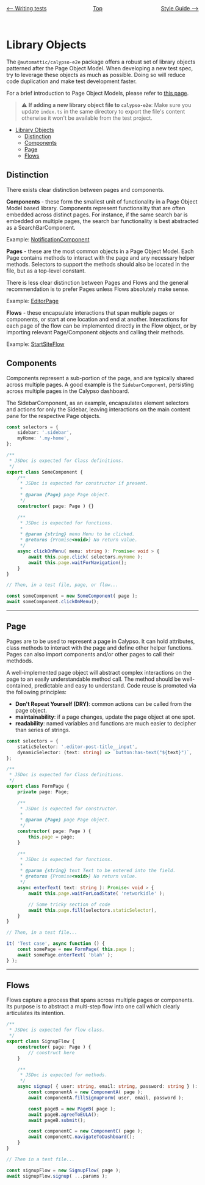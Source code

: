 <div style="width: 45%; float:left" align="left"><a href="./writing_tests.md"><-- Writing tests</a> </div>
<div style="width: 5%; float:left" align="center"><a href="./../README.md">Top</a></div>
<div style="width: 45%; float:right"align="right"><a href="./style_guide.md">Style Guide --></a> </div>

<br><br>

# Library Objects

The `@automattic/calypso-e2e` package offers a robust set of library objects patterned after the Page Object Model. When developing a new test spec, try to leverage these objects as much as possible. Doing so will reduce code duplication and make test development faster.

For a brief introduction to Page Object Models, please refer to [this page](https://playwright.dev/docs/test-pom).

> ⚠️ **If adding a new library object file to `calypso-e2e`**: Make sure you update `index.ts` in the same directory to export the file's content otherwise it won't be available from the test project.

<!-- TOC -->

- [Library Objects](#library-objects)
  - [Distinction](#distinction)
  - [Components](#components)
  - [Page](#page)
  - [Flows](#flows)

<!-- /TOC -->

## Distinction

There exists clear distinction between pages and components.

**Components** - these form the smallest unit of functionality in a Page Object Model based library. Components represent functionality that are often embedded across distinct pages. For instance, if the same search bar is embedded on multiple pages, the search bar functionality is best abstracted as a SearchBarComponent.

Example: [NotificationComponent](../../../packages/calypso-e2e/src/lib/components/notifications-component.ts)

**Pages** - these are the most common objects in a Page Object Model. Each Page contains methods to interact with the page and any necessary helper methods. Selectors to support the methods should also be located in the file, but as a top-level constant.

There is less clear distinction between Pages and Flows and the general recommendation is to prefer Pages unless Flows absolutely make sense.

Example: [EditorPage](../../../packages/calypso-e2e/src/lib/pages/editor-page.ts)

**Flows** - these encapsulate interactions that span multiple pages or components, or start at one location and end at another. Interactions for each page of the flow can be implemented directly in the Flow object, or by importing relevant Page/Component objects and calling their methods.

Example: [StartSiteFlow](../../../packages/calypso-e2e/src/lib/flows/start-site-flow.ts)

## Components

Components represent a sub-portion of the page, and are typically shared across multiple pages. A good example is the `SidebarComponent`, persisting across multiple pages in the Calypso dashboard.

The SidebarComponent, as an example, encapsulates element selectors and actions for only the Sidebar, leaving interactions on the main content pane for the respective Page objects.

```typescript
const selectors = {
	sidebar: '.sidebar',
	myHome: '.my-home',
};

/**
 * JSDoc is expected for Class definitions.
 */
export class SomeComponent {
	/**
	 * JSDoc is expected for constructor if present.
	 *
	 * @param {Page} page Page object.
	 */
	constructor( page: Page ) {}

	/**
	 * JSDoc is expected for functions.
	 *
	 * @param {string} menu Menu to be clicked.
	 * @returns {Promise<void>} No return value.
	 */
	async clickOnMenu( menu: string ): Promise< void > {
		await this.page.click( selectors.myHome );
		await this.page.waitForNavigation();
	}
}

// Then, in a test file, page, or flow...

const someComponent = new SomeComponent( page );
await someComponent.clickOnMenu();
```

---

## Page

Pages are to be used to represent a page in Calypso. It can hold attributes, class methods to interact with the page and define other helper functions. Pages can also import components and/or other pages to call their methdods.

A well-implemented page object will abstract complex interactions on the page to an easily understandable method call. The method should be well-contained, predictable and easy to understand. Code reuse is promoted via the following principles:

- **Don't Repeat Yourself (DRY)**: common actions can be called from the page object.
- **maintainability**: if a page changes, update the page object at one spot.
- **readability**: named variables and functions are much easier to decipher than series of strings.

```typescript
const selectors = {
	staticSelector: '.editor-post-title__input',
	dynamicSelector: (text: string) => `button:has-text("${text}")`,
};

/**
 * JSDoc is expected for Class definitions.
 */
export class FormPage {
	private page: Page;

	/**
	 * JSDoc is expected for constructor.
	 *
	 * @param {Page} page Page object.
	 */
	constructor( page: Page ) {
		this.page = page;
	}

	/**
	 * JSDoc is expected for functions.
	 *
	 * @param {string} text Text to be entered into the field.
	 * @returns {Promise<void>} No return value.
	 */
	async enterText( text: string ): Promise< void > {
		await this.page.waitForLoadState( 'networkidle' );

		// Some tricky section of code
		await this.page.fill(selectors.staticSelector),
	}
}

// Then, in a test file...

it( 'Test case', async function () {
	const somePage = new FormPage( this.page );
	await somePage.enterText( 'blah' );
} );
```

---

## Flows

Flows capture a process that spans across multiple pages or components. Its purpose is to abstract a multi-step flow into one call which clearly articulates its intention.

```typescript
/**
 * JSDoc is expected for flow class.
 */
export class SignupFlow {
	constructor( page: Page ) {
		// construct here
	}

	/**
	 * JSDoc is expected for methods.
	 */
	async signup( { user: string, email: string, password: string } ): Promise< void > {
		const componentA = new ComponentA( page );
		await componentA.fillSignupForm( user, email, password );

		const pageB = new PageB( page );
		await pageB.agreeToEULA();
		await pageB.submit();

		const componentC = new ComponentC( page );
		await componentC.navigateToDashboard();
	}
}

// Then in a test file...

const signupFlow = new SignupFlow( page );
await signupFlow.signup( ...params );
```
